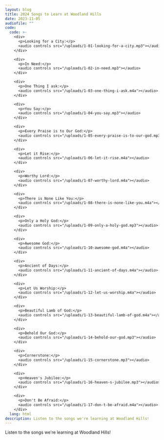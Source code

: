```yaml
---
layout: blog
title: 2024 Songs to Learn at Woodland Hills
date: 2023-11-05
audiofile: ""
code:
  code: >-
    <div>
      <p>Looking for a City:</p>
      <audio controls src="/uploads/1-01-looking-for-a-city.mp3"></audio>
    </div>

    <div>
      <p>In Need:</p>
      <audio controls src="/uploads/1-02-in-need.mp3"></audio>
    </div>

    <div>
      <p>One Thing I ask:</p>
      <audio controls src="/uploads/1-03-one-thing-i-ask.m4a"></audio>
    </div>

    <div>
      <p>You Say:</p>
      <audio controls src="/uploads/1-04-you-say.mp3"></audio>
    </div>

    <div>
      <p>Every Praise is to Our God:</p>
      <audio controls src="/uploads/1-05-every-praise-is-to-our-god.mp3"></audio>
    </div>

    <div>
      <p>Let it Rise:</p>
      <audio controls src="/uploads/1-06-let-it-rise.m4a"></audio>
    </div>

    <div>
      <p>Worthy Lord:</p>
      <audio controls src="/uploads/1-07-worthy-lord.m4a"></audio>
    </div>

    <div>
      <p>There is None Like You:</p>
      <audio controls src="/uploads/1-08-there-is-none-like-you.m4a"></audio>
    </div>

    <div>
      <p>Only a Holy God:</p>
      <audio controls src="/uploads/1-09-only-a-holy-god.mp3"></audio>
    </div>

    <div>
      <p>Awesome God:</p>
      <audio controls src="/uploads/1-10-awesome-god.m4a"></audio>
    </div>

    <div>
      <p>Ancient of Days:</p>
      <audio controls src="/uploads/1-11-ancient-of-days.m4a"></audio>
    </div>

    <div>
      <p>Let Us Worship:</p>
      <audio controls src="/uploads/1-12-let-us-worship.m4a"></audio>
    </div>

    <div>
      <p>Beautiful Lamb of God:</p>
      <audio controls src="/uploads/1-13-beautiful-lamb-of-god.m4a"></audio>
    </div>

    <div>
      <p>Behold Our God:</p>
      <audio controls src="/uploads/1-14-behold-our-god.mp3"></audio>
    </div>

    <div>
      <p>Cornerstone:</p>
      <audio controls src="/uploads/1-15-cornerstone.mp3"></audio>
    </div>

    <div>
      <p>Heaven's Jubilee:</p>
      <audio controls src="/uploads/1-16-heaven-s-jubilee.mp3"></audio>
    </div>

    <div>
      <p>Don't Be Afraid:</p>
      <audio controls src="/uploads/1-17-don-t-be-afraid.m4a"></audio>
    </div>
  lang: html
description: Listen to the songs we're learning at Woodland Hills!
---
```


Listen to the songs we're learning at Woodland Hills!
